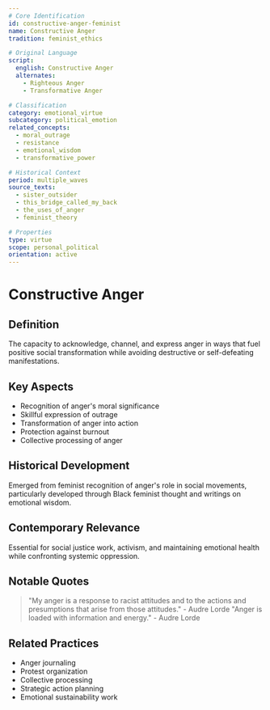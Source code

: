 ```yaml
---
# Core Identification
id: constructive-anger-feminist
name: Constructive Anger
tradition: feminist_ethics

# Original Language
script:
  english: Constructive Anger
  alternates:
    - Righteous Anger
    - Transformative Anger

# Classification
category: emotional_virtue
subcategory: political_emotion
related_concepts:
  - moral_outrage
  - resistance
  - emotional_wisdom
  - transformative_power

# Historical Context
period: multiple_waves
source_texts:
  - sister_outsider
  - this_bridge_called_my_back
  - the_uses_of_anger
  - feminist_theory

# Properties
type: virtue
scope: personal_political
orientation: active
---
```


# Constructive Anger

## Definition
The capacity to acknowledge, channel, and express anger in ways that fuel positive social transformation while avoiding destructive or self-defeating manifestations.

## Key Aspects
- Recognition of anger's moral significance
- Skillful expression of outrage
- Transformation of anger into action
- Protection against burnout
- Collective processing of anger

## Historical Development
Emerged from feminist recognition of anger's role in social movements, particularly developed through Black feminist thought and writings on emotional wisdom.

## Contemporary Relevance
Essential for social justice work, activism, and maintaining emotional health while confronting systemic oppression.

## Notable Quotes
> "My anger is a response to racist attitudes and to the actions and presumptions that arise from those attitudes." - Audre Lorde
> "Anger is loaded with information and energy." - Audre Lorde

## Related Practices
- Anger journaling
- Protest organization
- Collective processing
- Strategic action planning
- Emotional sustainability work